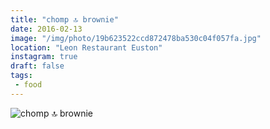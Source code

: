 ```yaml
---
title: "chomp 🔝 brownie"
date: 2016-02-13
image: "/img/photo/19b623522ccd872478ba530c04f057fa.jpg"
location: "Leon Restaurant Euston"
instagram: true
draft: false
tags:
 - food
---
```


![chomp 🔝 brownie](/img/photo/19b623522ccd872478ba530c04f057fa.jpg)
